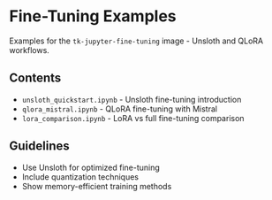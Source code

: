 # Fine-Tuning Examples

Examples for the `tk-jupyter-fine-tuning` image - Unsloth and QLoRA workflows.

## Contents

- `unsloth_quickstart.ipynb` - Unsloth fine-tuning introduction
- `qlora_mistral.ipynb` - QLoRA fine-tuning with Mistral
- `lora_comparison.ipynb` - LoRA vs full fine-tuning comparison

## Guidelines

- Use Unsloth for optimized fine-tuning
- Include quantization techniques
- Show memory-efficient training methods
